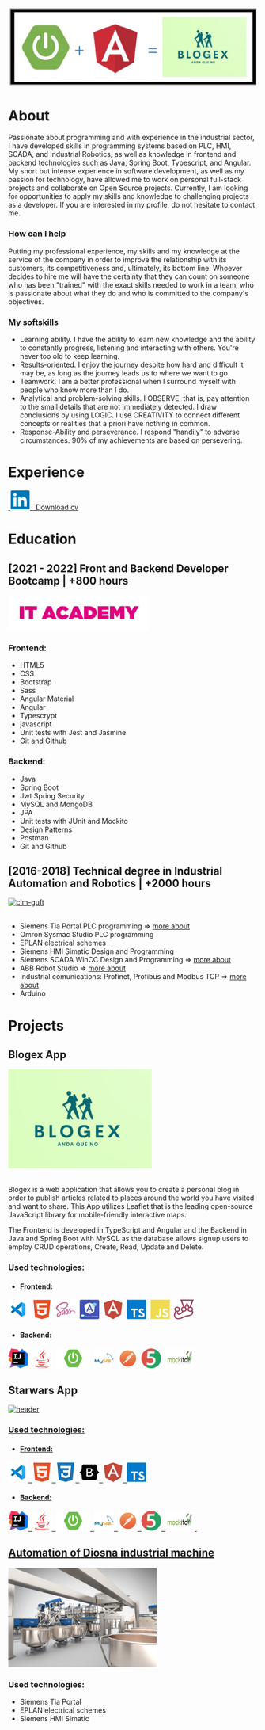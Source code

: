 <!DOCTYPE html>
<html lang="en">
<head>
    <meta charset="UTF-8">
    <meta http-equiv="X-UA-Compatible" content="IE=edge">
    <meta name="viewport" content="width=device-width, initial-scale=1.0">
</head>
<body>
    <div align="center">
        <a href="https://blogex.netlify.app/home" target="_blank"><img src="https://github.com/davidmuns/assets/blob/main/header.jpg" alt="header" title="blogex-website"></a>
    </div>
<!-- ############################## -->
<!-- ABOUT -->
<!-- ############################## -->
    <h1>About</h1>
        <p>
           Passionate about programming and with experience in the industrial sector, I have developed skills in programming systems based on PLC, HMI, SCADA, and Industrial Robotics, as well as knowledge in frontend and backend technologies such as Java, Spring Boot, Typescript, and Angular. My short but intense experience in software development, as well as my passion for technology, have allowed me to work on personal full-stack projects and collaborate on Open Source projects. Currently, I am looking for opportunities to apply my skills and knowledge to challenging projects as a developer. If you are interested in my profile, do not hesitate to contact me.
        </p>
    <h3>How can I help</h3>
        <p>
        Putting my professional experience, my skills and my knowledge at the service of the company in order to improve the relationship with its customers, its competitiveness and, ultimately, its bottom line. Whoever decides to hire me will have the certainty that they can count on someone who has been "trained" with the exact skills needed to work in a team, who is passionate about what they do and who is committed to the company's objectives.
        </p>
    <h3>My softskills</h3>
       <ul>
        <li>
            Learning ability. I have the ability to learn new knowledge and the ability to constantly progress, listening and interacting with others. You're never too old to keep learning.
        </li>
        <li>
            Results-oriented. I enjoy the journey despite how hard and difficult it may be, as long as the journey leads us to where we want to go.
        </li>
        <li>
            Teamwork. I am a better professional when I surround myself with people who know more than I do.
        </li>
        <li>
            Analytical and problem-solving skills. I OBSERVE, that is, pay attention to the small details that are not immediately detected. I draw conclusions by using LOGIC. I use CREATIVITY to connect different concepts or realities that a priori have nothing in common.
        </li>
        <li>
            Response-Ability and perseverance. I respond "handily" to adverse circumstances. 90% of my achievements are based on persevering.
        </li>
       </ul>
<!-- ############################## -->
<!-- EXPERIENCE -->
<!-- ############################## -->
    <h1>Experience</h1>
    <div align="left">
        <div>
          <a href="https://linkedin.com/in/davidgmuns">&nbsp;<img src="https://github.com/devicons/devicon/blob/master/icons/linkedin/linkedin-original.svg"       title="linkedin" alt="linkedin-logo" width="40" height="40"</a>&nbsp;
          <a href="https://drive.google.com/file/d/1Anul8rMG2m_XvWrLFn3wQl5C5ceaSh5F/view?usp=sharing">&nbsp;Download cv</a>    
         </div>
     </div>
<!-- ############################## -->
<!-- EDUCATION -->
<!-- ############################## -->
  <h1>Education</h1>
    <!--BOOTCAMP -->
    <h2>[2021 - 2022] Front and Backend Developer Bootcamp | +800 hours</h2>
         <div align="left">
            <a href="https://www.barcelonactiva.cat/es/itacademy" target="_blank"><img src="https://github.com/davidmuns/assets/blob/main/it_academy_logo.png" alt="It Academy-logo" title="It Academy-website" height="70"></a>
         </div>
<!--         <p>goto =><a href="https://www.barcelonactiva.cat/es/itacademy">&nbsp;IT Academy</a></p> -->
        <h3>Frontend:</h3>
        <ul>
            <li>HTML5</li>
            <li>CSS</li>
            <li>Bootstrap</li>
            <li>Sass</li>
            <li>Angular Material</li>
            <li>Angular</li>
            <li>Typescrypt</li>
            <li>javascript</li>
            <li>Unit tests with Jest and Jasmine</li>
            <li>Git and Github</li>
       </ul>
        <h3>Backend:</h3>
         <ul>
            <li>Java</li>
            <li>Spring Boot</li>
            <li>Jwt Spring Security</li>
            <li>MySQL and MongoDB</li>
            <li>JPA</li>
            <li>Unit tests with JUnit and Mockito</li>
            <li>Design Patterns</li>
            <li>Postman</li>
            <li>Git and Github</li>
         </ul>
    <!--DEGREE-->    
    <h2>[2016-2018] Technical degree in Industrial Automation and Robotics | +2000 hours</h2>
          <div align="left">
            <a href="https://www.cimupc.org/en/formation/occupational-training-courses/industrial-automation-systems-project-development-cop-level-3/" target="_blank"><img src="https://cdn.domestika.org/c_limit,dpr_auto,f_auto,q_auto,w_820/v1537218720/content-items/002/518/508/Comp_2-original.gif?1537218720" alt="cim-guft" title="cim-website" height="80"></a>
         </div>&nbsp;
<!--        <p>goto =><a href="https://www.cimupc.org/es/">&nbsp;CIM UPC</a></p> -->
        <ul>
            <li>Siemens Tia Portal PLC programming&nbsp;=>&nbsp;<a href="https://www.youtube.com/watch?v=9RnR6uh2Rv8&list=PLPmyIogJcNPoyNEcvTb02lHTGyUocE843">more about</a></li>
            <li>Omron Sysmac Studio PLC programming</li>
            <li>EPLAN electrical schemes</li>
            <li>Siemens HMI Simatic Design and Programming</li>
            <li>Siemens SCADA WinCC Design and Programming&nbsp;=>&nbsp;<a href="https://www.youtube.com/watch?v=JDKSDDx7i9o&list=PLPmyIogJcNPoX1Ntgs3I8sQRQBF03vygn">more about</a></li>
            <li>ABB Robot Studio&nbsp;=>&nbsp;<a href="https://www.youtube.com/watch?v=aVXkFXYXoJI&t=349s">more about</a></li>
            <li>Industrial comunications: Profinet, Profibus and Modbus TCP&nbsp;=>&nbsp;<a href="https://www.youtube.com/watch?v=lbIzvWsiQHU&list=PLPmyIogJcNPpB7QTkb5TUPiPHZCKyzAdv">more about</a></li>
            <li>Arduino</li>
         </ul>
<!-- ############################## -->
<!-- PROJECTS -->
<!-- ############################## -->
  <h1>Projects</h1>
    <!-- BLOGEX -->
   <h2>Blogex App</h2>
    <div align="left">
        <a href="https://blogex.netlify.app/home" target="_blank"><img src="https://github.com/davidmuns/assets/blob/main/blogex-logo.jpg" alt="header" title="blogex-website" height="200"></a>
    </div>&nbsp;
    <p>
        Blogex is a web application that allows you to create a personal blog in order to publish articles related to places around the world you have visited and want to share. This App utilizes Leaflet that is the leading open-source JavaScript library for mobile-friendly interactive maps.
    </p>
    <p>
        The Frontend is developed in TypeScript and Angular and the Backend in Java and Spring Boot with MySQL as the database allows signup users to employ CRUD               operations, Create, Read, Update and Delete.
    </p>
        <h3>Used technologies:</h3>
            <div align="left">
                <div>
                     <ul>
                      <li>
                       <h4>Frontend:</h4>
                      </li>
                     </ul>
                    <img src="https://github.com/davidmuns/assets/blob/main/vec-removebg-preview.png" title="VE" alt="VE-logo" width="40" height="40">&nbsp;
                    <img src="https://github.com/devicons/devicon/blob/master/icons/html5/html5-plain.svg" title="html5" alt="html-logo" width="40" height="40">&nbsp;
                    <img src="https://github.com/devicons/devicon/blob/master/icons/sass/sass-original.svg" title="sass" alt="sass-logo" width="40" height="40">&nbsp;
                    <img src="https://github.com/davidmuns/assets/blob/main/unnamed-removebg-preview.png" title="angular-material" alt="angular-material-logo" width="40" height="40">&nbsp;
                    <img src="https://github.com/devicons/devicon/blob/master/icons/angularjs/angularjs-plain.svg" title="angular" alt="angular-logo" width="40" height="40">&nbsp;              
                    <img src="https://github.com/devicons/devicon/blob/master/icons/typescript/typescript-plain.svg" title="typescript" alt="typescript-logo" width="40" height="40">&nbsp;
                    <img src="https://github.com/devicons/devicon/blob/master/icons/javascript/javascript-plain.svg" title="javascript" alt="javascript-logo" width="40" height="40">&nbsp;
                    <img src="https://github.com/devicons/devicon/blob/master/icons/jest/jest-plain.svg" title="jest" alt="jest-logo" width="40" height="40">
<!--                     <hr> -->
                    <ul>
                      <li>
                       <h4>Backend:</h4>
                      </li>
                     </ul>
                    <img src="https://github.com/davidmuns/assets/blob/main/IntelliJ-icon.png" title="intellij" alt="intellij-logo" width="40" height="40">&nbsp;
                    <img src="https://github.com/devicons/devicon/blob/master/icons/java/java-plain.svg" title="java" alt="java-logo" width="40" height="40">&nbsp;
                    <img src="https://github.com/davidmuns/assets/blob/main/descarga-removebg-preview.png" title="springboot" alt="springboot-logo" width="70" height="40">&nbsp;
                    <img src="https://github.com/devicons/devicon/blob/master/icons/mysql/mysql-original-wordmark.svg" title="mysql" alt="mysql-logo" width="40" height="40">&nbsp;
                    <img src="https://github.com/davidmuns/assets/blob/main/postan.png" title="postman" alt="postman-logo" width="40" height="40">&nbsp;
                     <img src="https://github.com/davidmuns/assets/blob/main/jUnit-logo-removebg-preview.png" title="JUnit" alt="JUnit-logo" width="40" height="40">&nbsp;
                    <img src="https://github.com/davidmuns/assets/blob/main/mockito-mix.png" title="Mockito" alt="mockito-logo" width="60" height="40">&nbsp;
            </div>
          </div>
<!--         <p>goto =><a href="https://blogex.netlify.app/home">&nbsp;Blogex website</a></p> -->
        <!--STARWARS-->
        <h2>Starwars App</h2>
          <div align="left">
            <a href="https://davidmuns-starwars.netlify.app/" target="_blank"><img src="https://j.gifs.com/KYpAln.gif" alt="header" title="starwars-website" height="200"</a>
          </div>
         <h3>Used technologies:</h3>
          <div align="left">
           <div>      
             <ul>
              <li>
                <h4>Frontend:</h4>
              </li>
             </ul>
               <img src="https://github.com/davidmuns/assets/blob/main/vec-removebg-preview.png" title="VE" alt="VE-logo" width="40" height="40">&nbsp;
               <img src="https://github.com/devicons/devicon/blob/master/icons/html5/html5-plain.svg" title="html5" alt="html-logo" width="40" height="40">&nbsp;
               <img src="https://github.com/devicons/devicon/blob/master/icons/css3/css3-plain.svg" title="css" alt="css-logo" width="40" height="40">&nbsp;
               <img src="https://github.com/devicons/devicon/blob/master/icons/bootstrap/bootstrap-plain.svg" title="bootstrap" alt="bootstrap-logo" width="40" height="40">&nbsp;
              <img src="https://github.com/devicons/devicon/blob/master/icons/angularjs/angularjs-plain.svg" title="angular" alt="angular-logo" width="40" height="40">&nbsp;
               <img src="https://github.com/devicons/devicon/blob/master/icons/typescript/typescript-plain.svg" title="typescript" alt="typescript-logo" width="40" height="40">
<!--                <hr> -->
             <ul>
              <li>
                <h4>Backend:</h4>
              </li>
             </ul>
                 <img src="https://github.com/davidmuns/assets/blob/main/IntelliJ-icon.png" title="intellij" alt="intellij-logo" width="40" height="40">&nbsp;
                <img src="https://github.com/devicons/devicon/blob/master/icons/java/java-plain.svg" title="java" alt="java-logo" width="40" height="40">&nbsp;
                <img src="https://github.com/davidmuns/assets/blob/main/descarga-removebg-preview.png" title="springboot" alt="springboot-logo" width="70" height="40">&nbsp;
                <img src="https://github.com/devicons/devicon/blob/master/icons/mysql/mysql-original-wordmark.svg" title="mysql" alt="mysql-logo" width="40" height="40">&nbsp;
                <img src="https://github.com/davidmuns/assets/blob/main/postan.png" title="postman" alt="postman-logo" width="40" height="40">&nbsp;
               <img src="https://github.com/davidmuns/assets/blob/main/jUnit-logo-removebg-preview.png" title="JUnit" alt="JUnit-logo" width="40" height="40">&nbsp;
                <img src="https://github.com/davidmuns/assets/blob/main/mockito-mix.png" title="Mockito" alt="mockito-logo" width="60" height="40">&nbsp;
          </div>
        </div>
<!--         <p>goto =><a href="https://davidmuns-starwars.netlify.app/">&nbsp;starwars website</a></p> -->
        <!--AUTOMATION -->
        <h2>Automation of Diosna industrial machine</h2>
           <div align="left">
            <a href="https://youtu.be/aN-tgeyTOM8" target="_blank"><img src="https://github.com/davidmuns/assets/blob/main/f2m_Diosna_linear_transport_system_automation.jpg" alt="diosna" title="youtube-channel" height="200"></a>
           </div>
        <h3>Used technologies:</h3>
         <ul>
            <li>Siemens Tia Portal</li>
            <li>EPLAN electrical schemes</li>
            <li>Siemens HMI Simatic</li>
         </ul>
<!--         <p>goto =><a href="https://youtu.be/aN-tgeyTOM8">&nbsp;See project in my youtube channel</a></p> -->
    </div>
</body>
</html>
